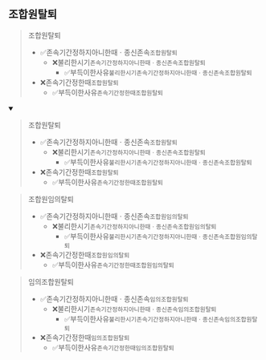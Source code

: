 ## 조합원탈퇴
> 조합원탈퇴
> - ✅존속기간정하지아니한때ㆍ종신존속`조합원탈퇴`
>   - ❌불리한시기`존속기간정하지아니한때ㆍ종신존속조합원탈퇴`
>     - ✅부득이한사유`불리한시기존속기간정하지아니한때ㆍ종신존속조합원탈퇴`
> - ❌존속기간정한때`조합원탈퇴`
>   - ✅부득이한사유`존속기간정한때조합원탈퇴`
<details open>
    <summary></summary>

> 조합원탈퇴
> - ✅존속기간정하지아니한때ㆍ종신존속`조합원탈퇴`
>   - ❌불리한시기`존속기간정하지아니한때ㆍ종신존속조합원탈퇴`
>     - ✅부득이한사유`불리한시기존속기간정하지아니한때ㆍ종신존속조합원탈퇴`
> - ❌존속기간정한때`조합원탈퇴`
>   - ✅부득이한사유`존속기간정한때조합원탈퇴`

> 조합원임의탈퇴
> - ✅존속기간정하지아니한때ㆍ종신존속`조합원임의탈퇴`
>   - ❌불리한시기`존속기간정하지아니한때ㆍ종신존속조합원임의탈퇴`
>     - ✅부득이한사유`불리한시기존속기간정하지아니한때ㆍ종신존속조합원임의탈퇴`
> - ❌존속기간정한때`조합원임의탈퇴`
>   - ✅부득이한사유`존속기간정한때조합원임의탈퇴`

> 임의조합원탈퇴
> - ✅존속기간정하지아니한때ㆍ종신존속`임의조합원탈퇴`
>   - ❌불리한시기`존속기간정하지아니한때ㆍ종신존속임의조합원탈퇴`
>     - ✅부득이한사유`불리한시기존속기간정하지아니한때ㆍ종신존속임의조합원탈퇴`
> - ❌존속기간정한때`임의조합원탈퇴`
>   - ✅부득이한사유`존속기간정한때임의조합원탈퇴`
</details>
